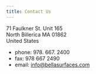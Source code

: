 ```yaml
---
title: Contact Us
---
```


71 Faulkner St. Unit 165<br>
North Billerica MA 01862<br>
United States

- phone: 978. 667. 2400
- fax: 978 667 2490
- email: <info@bellasurfaces.com>
